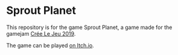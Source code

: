 # Sprout Planet

This repository is for the game Sprout Planet, a game made for the gamejam [Crée Le Jeu 2019](https://itch.io/jam/cree-le-jeu).

The game can be played [on Itch.io](https://deluvi.itch.io/sprout-planet).
